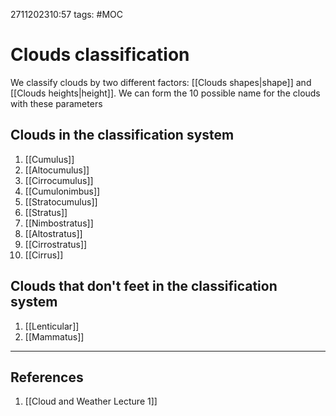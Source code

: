 2711202310:57
tags: #MOC 
# Clouds classification

We classify clouds by two different factors: [[Clouds shapes|shape]] and [[Clouds heights|height]].
We can form the 10 possible name for the clouds with these parameters
## Clouds in the classification system
1. [[Cumulus]]
2. [[Altocumulus]]
3. [[Cirrocumulus]]
4. [[Cumulonimbus]]
5. [[Stratocumulus]]
6. [[Stratus]]
7. [[Nimbostratus]]
8. [[Altostratus]]
9. [[Cirrostratus]]
10. [[Cirrus]]
## Clouds that don't feet in the classification system
1. [[Lenticular]]
2. [[Mammatus]]

---
## References
1. [[Cloud and Weather Lecture 1]]